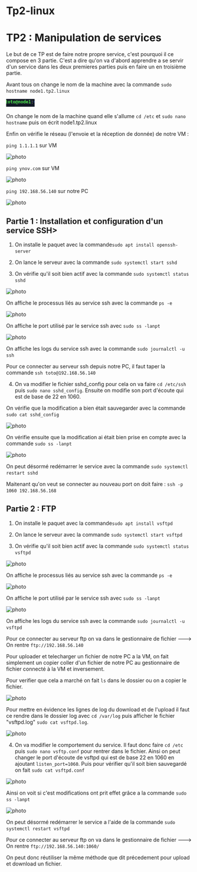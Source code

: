 # Tp2-linux

# TP2 : Manipulation de services

Le but de ce TP est de faire notre propre service, c'est pourquoi il ce compose en 3 partie. C'est a dire qu'on va d'abord apprendre a se servir d'un service dans les deux premieres parties puis en faire un en troisième partie.

Avant tous on change le nom de la machine avec la commande ```sudo hostname node1.tp2.linux```

<img src="Images/node.png" alt="photo"/>

On change le nom de la machine quand elle s'allume ```cd /etc``` et ```sudo nano hostname``` puis on écrit node1.tp2.linux

Enfin on vérifie le réseau (l'envoie et la réception de donnée) de notre VM :

```ping 1.1.1.1``` sur VM

<img src="Images/ping 1.1.1.1.png" alt="photo"/>

```ping ynov.com``` sur VM

<img src="Images/ping ynov.com.png" alt="photo"/>

```ping 192.168.56.140``` sur notre PC

<img src="Images/pingVM.png" alt="photo"/>

## Partie 1 : Installation et configuration d'un service SSH>

1. On installe le paquet avec la commande```sudo apt install openssh-server```

2. On lance le serveur avec la commande ```sudo systemctl start sshd``` 

3. On vérifie qu'il soit bien actif avec la commande ```sudo systemctl status sshd```

<img src="Images/sudo systemctl status sshd.png" alt="photo"/>

On affiche le processus liés au service ssh avec la commande ```ps -e```

<img src="Images/ps -e.png" alt="photo"/>

On affiche le port utilisé par le service ssh avec ```sudo ss -lanpt```

<img src="Images/sudo ss -l -anpt.png" alt="photo"/>

On affiche les logs du service ssh avec la commande ```sudo journalctl -u ssh```

Pour ce connecter au serveur ssh depuis notre PC, il faut taper la commande ```ssh toto@192.168.56.140```

4. On va modifier le fichier sshd_config pour cela on va faire ```cd /etc/ssh``` puis ```sudo nano sshd_config```. Ensuite on modifie son port d'écoute qui est de base de 22 en 1060.

On vérifie que la modification a bien était sauvegarder avec la commande ```sudo cat sshd_config``` 

<img src="Images/cat du port.png" alt="photo"/>

On vérifie ensuite que la modification ai était bien prise en compte avec la commande ```sudo ss -lanpt```

<img src="Images/sudo ss -l -anpt2.png" alt="photo"/>

On peut désormé redémarrer le service avec la commande ```sudo systemctl restart sshd```

Maitenant qu'on veut se connecter au nouveau port on doit faire : ```ssh -p 1060 192.168.56.168```

## Partie 2 : FTP

1. On installe le paquet avec la commande```sudo apt install vsftpd```

2. On lance le serveur avec la commande ```sudo systemctl start vsftpd``` 

3. On vérifie qu'il soit bien actif avec la commande ```sudo systemctl status vsftpd```

<img src="Images/staue de vsftpd.png" alt="photo"/>

On affiche le processus liés au service ssh avec la commande ```ps -e```

<img src="Images/ps -e de vsftpd.png" alt="photo"/>

On affiche le port utilisé par le service ssh avec ```sudo ss -lanpt```

<img src="Images/port 21.png" alt="photo"/>

On affiche les logs du service ssh avec la commande ```sudo journalctl -u vsftpd```

Pour ce connecter au serveur ftp on va dans le gestionnaire de fichier ---> On rentre ```ftp://192.168.56.140```

Pour uploader et telecharger un fichier de notre PC a la VM, on fait simplement un copier coller d'un fichier de notre PC au gestionnaire de fichier connecté à la VM et inversement.

Pour verifier que cela a marché on fait ```ls``` dans le dossier ou on a copier le fichier.

<img src="Images/ls -a de la photo.png" alt="photo"/>

Pour mettre en évidence les lignes de log du download et de l'upload il faut ce rendre dans le dossier log avec ```cd /var/log``` puis afficher le fichier "vsftpd.log" ```sudo cat vsftpd.log```.

<img src="Images/copiecolle.png" alt="photo"/>

4. On va modifier le comportement du service. Il faut donc faire ```cd /etc``` puis ```sudo nano vsftp.conf``` pour rentrer dans le fichier. Ainsi on peut changer le port d'écoute de vsftpd qui est de base 22 en 1060 en ajoutant ```listen_port=1060```. Puis pour vérifier qu'il soit bien sauvegardé on fait ```sudo cat vsftpd.conf```

<img src="Images/listen_port-1060.png" alt="photo"/>

Ainsi on voit si c'est modifications ont prit effet grâce a la commande ```sudo ss -lanpt```

<img src="Images/portvsftpd1060.png" alt="photo"/>

On peut désormé redémarrer le service a l'aide de la commande ```sudo systemctl restart vsftpd```

Pour ce connecter au serveur ftp on va dans le gestionnaire de fichier ---> On rentre ```ftp://192.168.56.140:1060/```

On peut donc réutiliser la même méthode que dit précedement pour upload et download un fichier.